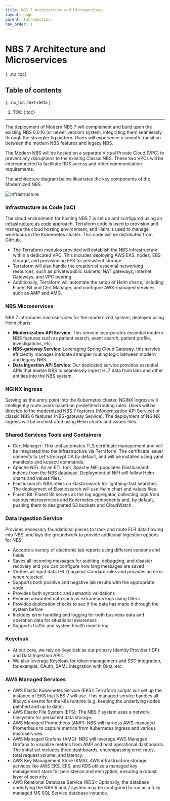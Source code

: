 ```yaml
---
title: NBS 7 Architecture and Microservices
layout: page
parent: Introduction
nav_order: 1
---
```


# NBS 7 Architecture and Microservices
{: .no_toc}

## Table of contents
{: .no_toc .text-delta }

1. TOC
{:toc}

---

The deployment of Modern NBS 7 will complement and build upon the existing NBS 6.0.16 (or newer version) system, integrating them seamlessly through the strangler fig pattern. Users will experience a smooth transition between the modern NBS features and legacy NBS.

The Modern NBS will be hosted on a separate Virtual Private Cloud (VPC) to prevent any disruptions to the existing Classic NBS. These two VPCs will be interconnected to facilitate RDS access and other communication requirements.

The architecture diagram below illustrates the key components of the Modernized NBS.

![Infrastructure](/just-the-doc/docs/1_introduction/nbs7_architecture_and_microservices.png)

### Infrastructure as Code (IaC)
The cloud environment for hosting NBS 7 is set up and configured using an [infrastructure as code](https://example.com) approach. Terraform code is used to provision and manage the cloud hosting environment, and Helm is used to manage workloads in the Kubernetes cluster. This code will be distributed from GitHub.
- The Terraform modules provided will establish the NBS infrastructure within a dedicated VPC. This includes deploying AWS EKS, nodes, EBS storage, and provisioning EFS for persistent storage.
- Terraform will also handle the creation of essential networking resources, such as private/public subnets, NAT gateways, Internet Gateways, and VPC peering.
- Additionally, Terraform will automate the setup of Helm charts, including Fluent Bit and Cert Manager, and configure AWS-managed services such as AMP and AMG.

### NBS Microservices
NBS 7 introduces microservices for the modernized system, deployed using Helm charts:
- **Modernization API Service**: This service incorporates essential modern NBS features such as patient search, event search, patient profile, investigations, etc.
- **NBS-gateway Service**: Leveraging Spring Cloud Gateway, this service efficiently manages intricate strangler routing logic between modern and legacy NBS.
- **Data Ingestion API Service**: Our dedicated service provides essential APIs that enable NBS to seamlessly ingest HL7 data from labs and other entities into the NBS system.

###  NGINX Ingress 
Serving as the entry point into the Kubernetes cluster, NGINX Ingress will intelligently route users based on predefined routing rules. Users will be directed to the modernized NBS 7 features (Modernization API Service) or classic NBS 6 features (NBS-gateway Service). The deployment of NGINX Ingress will be orchestrated using Helm charts and values files.

### Shared Services Tools and Containers
- Cert Manager: This tool automates TLS certificate management and will be integrated into the infrastructure via Terraform. The certificate issuer connects to Let's Encrypt CA by default, and will be installed using yaml manifests and kubectl commands.
- Apache NiFi: As an ETL tool, Apache NiFi populates Elasticsearch indices from the NBS database. Deployment of NiFi will follow Helm charts and values files.
- Elasticsearch: NBS relies on Elasticsearch for lightning-fast searches. The deployment of Elasticsearch will use Helm chart and values files.
- Fluent Bit: Fluent Bit serves as the log aggregator, collecting logs from various microservices and Kubernetes components and, by default, pushing them to designated S3 buckets and CloudWatch.

### Data Ingestion Service
Provides necessary foundational pieces to track and route ELR data flowing into NBS, and lays the groundwork to provide additional ingestion options for NBS.
- Accepts a variety of electronic lab reports using different versions and fields
- Saves all incoming messages for auditing, debugging, and disaster recovery and you can configure how long messages are saved
- Verifies all input data (HL7) against standard rules and provides an error when rejected
- Supports both positive and negative lab results with the appropriate code
- Provides both syntactic and semantic validations
- Remove unwanted data such as extraneous logs using filters
- Provides duplication checks to see if the data has made it through the system before
- Includes error handling and logging for both business data and operation data for situational awareness
- Supports traffic and system health monitoring

### Keycloak
- At our core, we rely on Keycloak as our primary Identity Provider (IDP) and Data Ingestion APIs.
- We also leverage Keycloak for token management and SSO integration, for example, OAuth, SAML integration with Okta, etc.

### AWS Managed Services
- AWS Elastic Kubernetes Service (EKS): Terraform scripts will set up the instance of EKS that NBS 7 will use. This managed service handles all lifecycle events for the k8s runtime (e.g. keeping the underlying nodes patched and up to date).
- AWS Elastic File System (EFS): The NBS 7 system uses a network filesystem for persistent data storage.
- AWS Managed Prometheus (AMP): NBS will harness AWS-managed Prometheus to capture metrics from Kubernetes ingress and various microservices.
- AWS Managed Grafana (AMG): NBS will leverage AWS Managed Grafana to visualize metrics from AMP and host operational dashboards. The initial set includes three dashboards, encompassing error rates, total request volume, and latency.
- AWS Key Management Store (KMS): AWS infrastructure storage services like AWS EKS, EFS, and RDS utilize a managed key management store for persistence and encryption, ensuring a robust layer of security.
- AWS Relational Database Service (RDS): Optionally, the database underlying the NBS 6 and 7 system may be configured to run as a fully managed MS SQL Service database instance.
